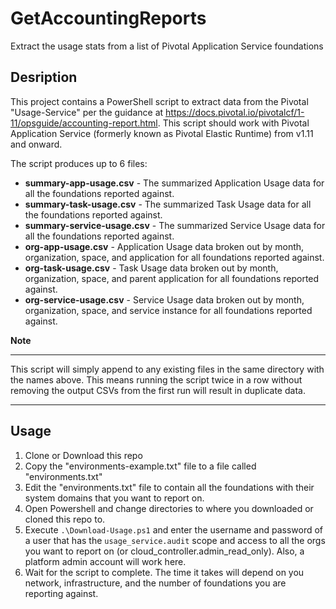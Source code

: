 # GetAccountingReports
Extract the usage stats from a list of Pivotal Application Service foundations

## Desription
This project contains a PowerShell script to extract data from the Pivotal "Usage-Service" per the guidance at https://docs.pivotal.io/pivotalcf/1-11/opsguide/accounting-report.html.  This script should work with Pivotal Application Service (formerly known as Pivotal Elastic Runtime) from v1.11 and onward.

The script produces up to 6 files:
* __summary-app-usage.csv__ - The summarized Application Usage data for all the foundations reported against.
* __summary-task-usage.csv__ - The summarized Task Usage data for all the foundations reported against.
* __summary-service-usage.csv__ - The summarized Service Usage data for all the foundations reported against.
* __org-app-usage.csv__ - Application Usage data broken out by month, organization, space, and application for all foundations reported against.
* __org-task-usage.csv__ - Task Usage data broken out by month, organization, space, and parent application for all foundations reported against.
* __org-service-usage.csv__ - Service Usage data broken out by month, organization, space, and service instance for all foundations reported against.

**Note**

---

This script will simply append to any existing files in the same directory with the names above.  This means running the script twice in a row without removing the output CSVs from the first run will result in duplicate data.

---

## Usage
1. Clone or Download this repo
2. Copy the "environments-example.txt" file to a file called "environments.txt"
3. Edit the "environments.txt" file to contain all the foundations with their system domains that you want to report on.
4. Open Powershell and change directories to where you downloaded or cloned this repo to.
5. Execute `.\Download-Usage.ps1` and enter the username and password of a user that has the `usage_service.audit` scope and access to all the orgs you want to report on (or cloud_controller.admin_read_only).  Also, a platform admin account will work here.
6. Wait for the script to complete.  The time it takes will depend on you network, infrastructure, and the number of foundations you are reporting against.
